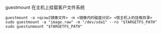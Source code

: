 
guestmount 在主机上挂载客户文件系统
```
guestmount -a <qcow2镜像文件> -m <镜像内的磁盘分区> <宿主机上的挂载目录>
sudo guestmount -a "image.raw" -m "/dev/sda1" --ro "$TARGETFS_PATH"
sudo guestunmount "$TARGETFS_PATH"
```

